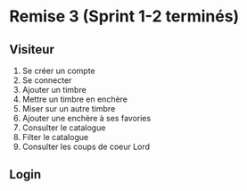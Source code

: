 # Remise 3 (Sprint 1-2 terminés)

## Visiteur

1. Se créer un compte
2. Se connecter
3. Ajouter un timbre
4. Mettre un timbre en enchère
5. Miser sur un autre timbre
6. Ajouter une enchère à ses favories
7. Consulter le catalogue
8. Filter le catalogue
9. Consulter les coups de coeur Lord




## Login

## 